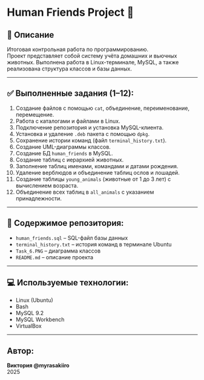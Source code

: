 # Human Friends Project 🐾

## 📌 Описание
Итоговая контрольная работа по программированию.  
Проект представляет собой систему учёта домашних и вьючных животных. Выполнена работа в Linux-терминале, MySQL, а также реализована структура классов и базы данных.

---

## ✅ Выполненные задания (1–12):

1. Создание файлов с помощью `cat`, объединение, переименование, перемещение.
2. Работа с каталогами и файлами в Linux.
3. Подключение репозитория и установка MySQL-клиента.
4. Установка и удаление `.deb` пакета с помощью `dpkg`.
5. Сохранение истории команд (файл `terminal_history.txt`).
6. Создание UML-диаграммы классов.
7. Создание БД `human_friends` в MySQL.
8. Создание таблиц с иерархией животных.
9. Заполнение таблиц именами, командами и датами рождения.
10. Удаление верблюдов и объединение таблиц ослов и лошадей.
11. Создание таблицы `young_animals` (животные от 1 до 3 лет) с вычислением возраста.
12. Объединение всех таблиц в `all_animals` с указанием принадлежности.

---

## 📎 Содержимое репозитория:

- `human_friends.sql` – SQL-файл базы данных
- `terminal_history.txt` – история команд в терминале Ubuntu
- `Task_6.PNG` – диаграмма классов
- `README.md` – описание проекта

---

## 💻 Используемые технологии:
- Linux (Ubuntu)
- Bash
- MySQL 9.2
- MySQL Workbench
- VirtualBox

---

## Автор:  
**Виктория @myrasakiiro**  
2025
